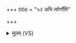 +++
title = "५२ अभि त्वोर्णोमि"

+++
<details><summary>मूलम् (VS)</summary>

अ॒भि त्वो॑र्णोमिपृथि॒व्या मा॒तुर्वस्त्रे॑ण भ॒द्रया॑। जी॒वेषु॑ भ॒द्रं तन्मयि॑ स्व॒धा पि॒तृषु॒सा त्वयि॑ ॥
</details>